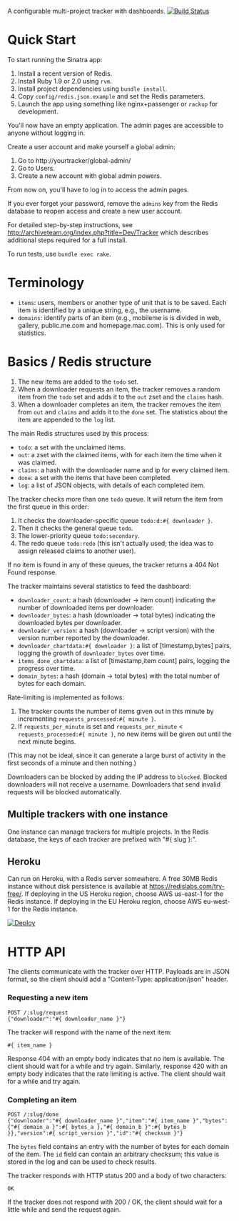 A configurable multi-project tracker with dashboards.  [![Build Status](https://secure.travis-ci.org/ArchiveTeam/universal-tracker.png)](http://travis-ci.org/ArchiveTeam/universal-tracker)


Quick Start
===========

To start running the Sinatra app:

1. Install a recent version of Redis.
2. Install Ruby 1.9 or 2.0 using `rvm`.
3. Install project dependencies using `bundle install`.
4. Copy `config/redis.json.example` and set the Redis parameters.
5. Launch the app using something like nginx+passenger or `rackup` for development.

You'll now have an empty application. The admin pages are accessible to anyone without logging in.

Create a user account and make yourself a global admin:

1. Go to http://yourtracker/global-admin/
2. Go to Users.
3. Create a new account with global admin powers.

From now on, you'll have to log in to access the admin pages.

If you ever forget your password, remove the `admins` key from the Redis database to reopen access and create a new user account.

For detailed step-by-step instructions, see http://archiveteam.org/index.php?title=Dev/Tracker which describes additional steps required for a full install.

To run tests, use `bundle exec rake`.


Terminology
===========

- `items`: users, members or another type of unit that is to be saved. Each item is identified by a unique string, e.g., the username.
- `domains`: identify parts of an item (e.g., mobileme is is divided in web, gallery, public.me.com and homepage.mac.com). This is only used for statistics.


Basics / Redis structure
========================

1. The new items are added to the `todo` set.
2. When a downloader requests an item, the tracker removes a random item from the `todo` set and adds it to the `out` zset and the `claims` hash.
3. When a downloader completes an item, the tracker removes the item from `out` and `claims` and adds it to the `done` set. The statistics about the item are appended to the `log` list.

The main Redis structures used by this process:

- `todo`: a set with the unclaimed items.
- `out`: a zset with the claimed items, with for each item the time when it was claimed.
- `claims`: a hash with the downloader name and ip for every claimed item.
- `done`: a set with the items that have been completed.
- `log`: a list of JSON objects, with details of each completed item.

The tracker checks more than one `todo` queue. It will return the item from the first queue in this order:

1. It checks the downloader-specific queue `todo:d:#{ downloader }`.
2. Then it checks the general queue `todo`.
3. The lower-priority queue `todo:secondary`.
4. The redo queue `todo:redo` (this isn't actually used; the idea was to assign released claims to another user).

If no item is found in any of these queues, the tracker returns a 404 Not Found response.

The tracker maintains several statistics to feed the dashboard:

- `downloader_count`: a hash (downloader -> item count) indicating the number of downloaded items per downloader.
- `downloader_bytes`: a hash (downloader -> total bytes) indicating the downloaded bytes per downloader.
- `downloader_version`: a hash (downloader -> script version) with the version number reported by the downloader.
- `downloader_chartdata:#{ downloader }`: a list of [timestamp,bytes] pairs, logging the growth of `downloader_bytes` over time.
- `items_done_chartdata`: a list of [timestamp,item count] pairs, logging the progress over time.
- `domain_bytes`: a hash (domain -> total bytes) with the total number of bytes for each domain.

Rate-limiting is implemented as follows:

1. The tracker counts the number of items given out in this minute by incrementing `requests_processed:#{ minute }`.
2. If `requests_per_minute` is set and `requests_per_minute` < `requests_processed:#{ minute }`, no new items will be given out until the next minute begins.

(This may not be ideal, since it can generate a large burst of activity in the first seconds of a minute and then nothing.)

Downloaders can be blocked by adding the IP address to `blocked`. Blocked downloaders will not receive a username. Downloaders that send invalid requests will be blocked automatically.

Multiple trackers with one instance
-----------------------------------

One instance can manage trackers for multiple projects. In the Redis database, the keys of each tracker are prefixed with "#{ slug }:".

Heroku
------

Can run on Heroku, with a Redis server somewhere. A free 30MB Redis instance without disk persistence is available at https://redislabs.com/try-free/. If deploying in the US Heroku region, choose AWS us-east-1 for the Redis instance. If deploying in the EU Heroku region, choose AWS eu-west-1 for the Redis instance.

[![Deploy](https://www.herokucdn.com/deploy/button.svg)](https://heroku.com/deploy)

HTTP API
========

The clients communicate with the tracker over HTTP. Payloads are in JSON format, so the client should add a "Content-Type: application/json" header.

### Requesting a new item

    POST /:slug/request
    {"downloader":"#{ downloader_name }"}

The tracker will respond with the name of the next item:

    #{ item_name }

Response 404 with an empty body indicates that no item is available. The client should wait for a while and try again. Similarly, response 420 with an empty body indicates that the rate limiting is active. The client should wait for a while and try again.

### Completing an item

    POST /:slug/done
    {"downloader":"#{ downloader_name }","item":"#{ item_name }","bytes":{"#{ domain_a }":#{ bytes_a },"#{ domain_b }":#{ bytes_b }},"version":#{ script_version }","id":"#{ checksum }"}

The `bytes` field contains an entry with the number of bytes for each domain of the item. The `id` field can contain an arbitrary checksum; this value is stored in the log and can be used to check results.

The tracker responds with HTTP status 200 and a body of two characters:

    OK

If the tracker does not respond with 200 / OK, the client should wait for a little while and send the request again.

